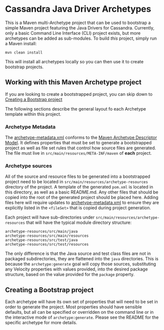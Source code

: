 
# Cassandra Java Driver Archetypes

This is a Maven multi-Archetype project that can be used to bootstrap a simple Maven project
featuring the Java Drivers for Cassandra. Currently, only a basic Command Line Interface (CLI)
project exists, but more archetypes can be added as sub-modules. To build _this_ project, simply
run a Maven install:

```
mvn clean install
```

This will install all archetypes locally so you can then use it to create bootstrap projects.

## Working with this Maven Archetype project
If you are looking to create a bootstrapped project, you can skip down to
[Creating a Bootstrap project](#creating-a-bootstrap-project)

The following sections describe the general layout fo each Archetype template within this project.

### Archetype Metadata
The [archetype-metadata.xml][1] conforms to the [Maven Archetype Descriptor Model][2]. It defines
properties that must be set to generate a bootstrapped project as well as file set rules that
control how source files are generated. The file must live in `src/main/resources/META-INF/maven` of
**each** project.

### Archetype sources
All of the source and resource files to be generated into a bootstrapped project need to be
located in `src/main/resources/archetype-resources` directory of the project. A template of the
generated `pom.xml` is located in this directory, as well as a basic README.md. Any other files that
should be copied into the root of the generated project should be placed here. Adding files here
will require updates to [archetype-metadata.xml][1] to ensure they are explicitly listed in the
`<fileSet>` that is copied during project generation.

Each project will have sub-directories under `src/main/resources/archetype-resources` that will have
the typical module directory structure:

```
archetype-resources/src/main/java
archetype-resources/src/main/resources
archetype-resources/src/test/java
archetype-resources/src/test/resources
```

The only difference is that the Java source and test class files are not in packaged subdirectories,
they are flattened into the `java` directories. This is because the `archetype:generate` goal will
copy those sources, substituting any Velocity properties with values provided, into the desired
package structure, based on the value provided for the `package` property.

## Creating a Bootstrap project

Each archetype will have its own set of properties that will need to be set in order to generate the
project. Most properties should have sensible defaults, but all can be specified or overridden on
the command line or in the interactive mode of `archetype:generate`. Please see the README for the
specific archetype for more details.

[1]: ../blob/master/src/main/resources/META-INF/maven/archetype-metadata.xml
[2]: http://maven.apache.org/archetype/archetype-models/archetype-descriptor/archetype-descriptor.html